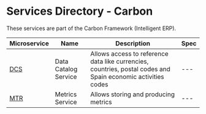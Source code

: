 # Services Directory - Carbon

These services are part of the Carbon Framework (Intelligent ERP).

| Microservice | Name | Description | Spec |
| - | - | - | - |
| [DCS](./dcs.md) | Data Catalog Service | Allows access to reference data like currencies, countries, postal codes and Spain economic activities codes | --- |
| [MTR](./mtr.md) | Metrics Service | Allows storing and producing metrics | --- |
